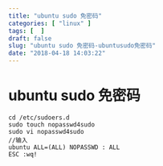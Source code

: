 ```yaml
---
title: "ubuntu sudo 免密码"
categories: [ "linux" ]
tags: [  ]
draft: false
slug: "ubuntu sudo 免密码-ubuntusudo免密码"
date: "2018-04-18 14:03:22"
---
```




# ubuntu sudo 免密码

    cd /etc/sudoers.d
    sudo touch nopasswd4sudo
    sudo vi nopasswd4sudo
    //输入
    ubuntu ALL=(ALL) NOPASSWD : ALL
    ESC :wq!